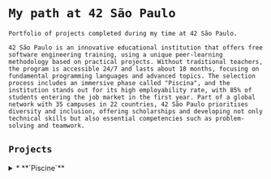 # **`My path at 42 São Paulo`**

`Portfolio of projects completed during my time at 42 São Paulo.`

`42 São Paulo is an innovative educational institution that offers free software engineering training, using a unique peer-learning methodology based on practical projects. Without traditional teachers, the program is accessible 24/7 and lasts about 18 months, focusing on fundamental programming languages and advanced topics. The selection process includes an immersive phase called "Piscina", and the institution stands out for its high employability rate, with 85% of students entering the job market in the first year. Part of a global network with 35 campuses in 22 countries, 42 São Paulo prioritises diversity and inclusion, offering scholarships and developing not only technical skills but also essential competencies such as problem-solving and teamwork.`

## **`Projects`**

<details>
  <summary>
* **`Piscine`**
  </summary>
  `The Piscine is arguably the most crucial part of the 42 selection process, where we undertake a variety of projects, starting with the shell and progressing to tasks using the C programming language.`  
* [`Shell 00`](https://github.com/vinislima/42sp_piscine_shell00)

  `The main shell commands covered in the Shell 01 project are:`

* **`id`** `- Identifies the groups of a specified user and lists them in an organised format.`  
* **`find`** `- Locates files based on specific criteria, such as extensions, and displays their names formatted.`  
* **`ls`** `- Lists files and directories, often used to filter lines or create customised outputs.`  
* **`ifconfig or ip`** `- Retrieves the machine's MAC addresses.`  
* **`cat`** `- Displays and manipulates text files, used for transforming, sorting, or filtering content.`  
* **`Redirections and pipes`** `(|, >): Allow combining commands, saving outputs, or modifying information, such as in sorting or calculations (various exercises).`

  `The "Shell 00" project, part of the 42 school C programming curriculum, introduces students to Unix shell scripting. The exercises progressively cover fundamental concepts, such as file permissions, basic shell commands, and scripting practices. Tasks include creating specific file outputs, working with Git commands, manipulating file systems, and writing scripts to automate operations like cleaning temporary files or identifying ignored files in a repository. The project emphasises meticulous attention to detail and peer-based evaluations, ensuring collaborative learning and mastery of shell programming basics.`

* [`Shell 01`](https://github.com/vinislima/42sp_piscine_shell01)

  `The main shell commands introduced in the Shell 01 project are:`

* **`id`** `- Retrieves the groups associated with a specific user and formats them as a comma-separated list.`  
* **`find`** `- Searches the current directory and its subdirectories for files meeting certain criteria, such as .sh file extensions, and extracts their names without extensions.`  
* **`wc`** `and find - Combined to count files and directories recursively within a directory tree.`  
* **`ifconfig or ip`** `- Extracts and displays the MAC addresses of network interfaces.`  
* **`Complex file handling`** `- Creates files with unconventional names, testing the ability to handle special characters.`  
* **`ls with filters`** `- Skips every other line in directory listings to filter output.`  
* **`cat, sort, and pipes`** `- Combines commands to manipulate and transform text files, such as reversing and sorting logins in specific ranges.`

  `The "Shell 01" project from the 42 school focuses on advanced shell scripting skills. It consists of exercises that develop proficiency in Unix commands and scripting logic, such as listing user groups, finding and counting files, extracting MAC addresses, and manipulating text output. Students are also challenged with creative tasks, like creating files with specific names and performing arithmetic operations using custom numeral systems. The project emphasises careful problem-solving, strict syntax adherence, and collaboration among peers while reinforcing core shell scripting concepts.`

* [`C 00`](https://github.com/vinislima/42sp_piscine_c00)

  `This project serves as an introduction to fundamental C programming concepts, focusing on loops, conditionals, recursion, and adhering to coding standards.`

* **`ft_putchar`** `- Outputs a single character using the write function, providing a basic understanding of low-level character handling.`  
* **`ft_print_alphabet`** `- Displays the lowercase alphabet in ascending order, introducing loops and sequential character manipulation.`  
* **`ft_print_reverse_alphabet`** `- Outputs the lowercase alphabet in descending order, building on previous logic with reversed sequences.`  
* **`ft_print_numbers`** `- Prints all digits (0-9) in ascending order, reinforcing loop structures and number handling.`  
* **`ft_is_negative`** `- Outputs 'N' for negative integers and 'P' for positive or zero, introducing conditional statements and integer evaluation.`  
* **`ft_print_comb`** `- Displays all unique combinations of three different digits in ascending order, teaching nested loops and formatting.`  
* **`ft_print_comb2`** `- Outputs all combinations of two numbers (00 to 99) in ascending order, showcasing nested loops and paired number formatting.`  
* **`ft_putnbr`** `- Prints an integer, including handling edge cases like the minimum and maximum values for int, emphasising recursion and formatting.`  
* **`ft_print_combn`** `- Outputs all combinations of n digits (1 ≤ n ≤ 9) in ascending order, requiring advanced iteration and condition checks.`

  `The "C 00" project introduces foundational programming concepts in C, targeting beginners. The exercises focus on creating basic functions, such as printing characters, numbers, and combinations of digits, adhering to strict coding norms. Tasks include writing functions to display the alphabet in various orders, checking number signs, and generating formatted outputs like number combinations. The project uses the write function exclusively, ensuring a low-level understanding of output handling. It aims to instil discipline coding habits and a grasp of fundamental programming logic while encouraging collaborative learning and peer evaluation.`

* [`C 01`](https://github.com/vinislima/42sp_piscine_c01)

  `This project covers the topic of module C 01 from the 42 C Piscine, a series of programming exercises in C. It includes general instructions, an introduction to the subject, and a set of tasks focused on pointer and array manipulation.`

* **`ft_ft`** `- Takes a pointer to an int as a parameter and assigns the value 42 to the pointed int.`  
* **`ft_ultimate_ft`** `- Takes a pointer to multiple pointers (int), and assigns the value 42 to the pointed int.`  
* **`ft_swap`** `- Takes two pointers to int and swaps the values of the two integers.`  
* **`ft_div_mod`** `- Takes two integer values (a and b) and two pointers to int (div and mod). It divides a by b, storing the quotient in div and the remainder in mod.`  
* **`ft_ultimate_div_mod`** `- Takes two pointers to int (a and b). It divides the value of a by that of b, storing the quotient in a and the remainder in b.`  
* **`ft_putstr`** `- Takes a pointer to a char (string) and displays the string to standard output.`  
* **`ft_strlen`** `- Takes a pointer to a char (string) and returns the number of characters in the string.`  
* **`ft_rev_int_tab`** `- Takes a pointer to an int and the size of an array, and reverses the order of the elements in the array.`  
* **`ft_sort_int_tab`** `- Takes a pointer to an int and the size of an array, and sorts the array in ascending order.`

  `This set of exercises focuses on fundamental pointer and array manipulation concepts in C, aiming to strengthen students' understanding of pointer operations. Each task requires implementing a function without using external functions, except for the write function in the string display exercise. The exercises cover tasks such as assigning values to integers via pointers, swapping values between integers using pointers, performing mathematical operations (division and modulus) with results stored in pointers, handling strings including displaying and counting characters, and reversing and sorting integer arrays. Students are required to submit their code files as per the specifications of each exercise.`
</details>

